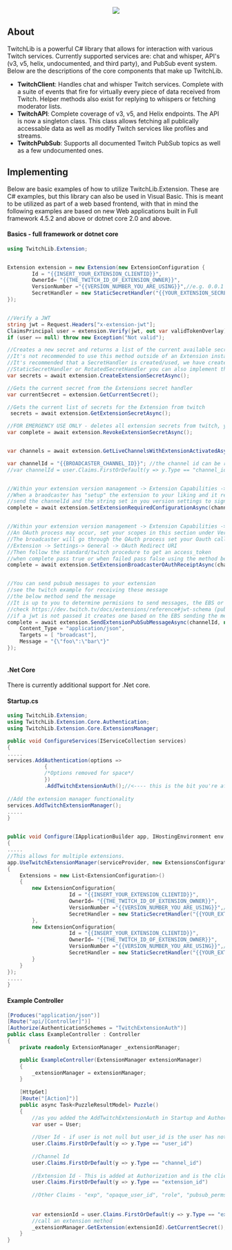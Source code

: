 <p align="center"> 
<img src="http://swiftyspiffy.com/img/twitchlib.png" style="max-height: 300px;">
</p>



</p>

## About
TwitchLib is a powerful C# library that allows for interaction with various Twitch services. Currently supported services are: chat and whisper, API's (v3, v5, helix, undocumented, and third party), and PubSub event system. Below are the descriptions of the core components that make up TwitchLib.

* **TwitchClient**: Handles chat and whisper Twitch services. Complete with a suite of events that fire for virtually every piece of data received from Twitch. Helper methods also exist for replying to whispers or fetching moderator lists.
* **TwitchAPI**: Complete coverage of v3, v5, and Helix endpoints. The API is now a singleton class. This class allows fetching all publically accessable data as well as modify Twitch services like profiles and streams.
* **TwitchPubSub**: Supports all documented Twitch PubSub topics as well as a few undocumented ones.

## Implementing
Below are basic examples of how to utilize TwitchLib.Extension. These are C# examples, but this library can also be used in Visual Basic.
This is meant to be utilized as part of a web based frontend, with that in mind the following examples are based on new Web applications built in Full framework 4.5.2 and above or dotnet core 2.0 and above.


#### Basics - full framework or dotnet core
```csharp
using TwitchLib.Extension;


Extension extension = new Extension(new ExtensionConfiguration {
		Id = "{{INSERT_YOUR_EXTENSION_CLIENTID}}",
		OwnerId= "{{THE_TWITCH_ID_OF_EXTENSION_OWNER}}",
		VersionNumber ="{{VERSION_NUMBER_YOU_ARE_USING}}",//e.g. 0.0.1
		SecretHandler = new StaticSecretHandler("{{YOUR_EXTENSION_SECRET}}") 
});


//Verify a JWT
string jwt = Request.Headers["x-extension-jwt"];
ClaimsPrincipal user = extension.Verify(jwt, out var validTokenOverlay);
if (user == null) throw new Exception("Not valid");

//Creates a new secret and returns a list of the current available secrets
//It's not recommended to use this method outside of an Extension instance.
//It's recommended that a SecretHandler is created/used, we have created two for you
//StaticSecretHandler or RotatedSecretHandler you can also implement the abstract SecretHandler class
var secrets = await extension.CreateExtensionSecretAsync();

//Gets the current secret from the Extensions secret handler
var currentSecret = extension.GetCurrentSecret();

//Gets the current list of secrets for the Extension from twitch
 secrets = await extension.GetExtensionSecretAsync();

//FOR EMERGENCY USE ONLY - deletes all extension secrets from twitch, your extension will no longer work
var complete = await extension.RevokeExtensionSecretAsync();


var channels = await extension.GetLiveChannelsWithExtensionActivatedAsync(null);

var channelId = "{{BROADCASTER_CHANNEL_ID}}"; //the channel id can be received from the current verified user principal;
//var channelId = user.Claims.FirstOrDefault(y => y.Type == "channel_id").Value


//Within your extension version management -> Extension Capabilities -> Required Configurations
//When a braodcaster has "setup" the extension to your liking and it requires no further mandatory config
//send the channelId and the string set in you version settings to signify this to twitch
complete = await extension.SetExtensionRequiredConfigurationAsync(channelId, "{{WHATEVER_STRING_YOU_SET_IN_VERSION_MANAGEMENT}}");


//Within your extension version management -> Extension Capabilities -> Required Broadcaster Abilities
//An OAuth process may occur, set your scopes in this section under Version Management
//The broadcaster will go through the OAuth process set your Oauth callback in 
//Extension -> Settings-> General -> OAuth Redirect URI
//Then follow the standard/twitch procedure to get an access_token
//when complete pass true or when failed pass false using the method below
complete = await extension.SetExtensionBroadcasterOAuthReceiptAsync(channelId,  false);


//You can send pubsub messages to your extension
//see the twitch example for receiving these message
//the below method send the message
//It is up to you to determine permisions to send messages, the EBS or the current user can send messages
//check https://dev.twitch.tv/docs/extensions/reference#jwt-schema (pubsub_perms) for more info
//if a jwt is not passed it creates one based on the EBS sending the message
complete = await extension.SendExtensionPubSubMessageAsync(channelId, new TwitchLib.Extension.Models.ExtensionPubSubRequest {
	Content_Type = "application/json",
	Targets = [ "broadcast"],
	Message = "{\"foo\":\"bar\"}"
});



```



#### .Net Core
There is currently additional support for .Net core.

#### Startup.cs
```csharp
using TwitchLib.Extension;
using TwitchLib.Extension.Core.Authentication;
using TwitchLib.Extension.Core.ExtensionsManager;

public void ConfigureServices(IServiceCollection services)
{
.....
services.AddAuthentication(options =>
			{
			/*Options removed for space*/
			})
			.AddTwitchExtensionAuth();//<---- this is the bit you're after
			
//Add the extension manager functionality
services.AddTwitchExtensionManager();
.....
}


public void Configure(IApplicationBuilder app, IHostingEnvironment env, IServiceProvider serviceProvider)
{
.....
//This allows for multiple extensions.
app.UseTwitchExtensionManager(serviceProvider, new ExtensionsConfiguration
{
	Extensions = new List<ExtensionConfiguration>()
	{
		new ExtensionConfiguration{
                    Id = "{{INSERT_YOUR_EXTENSION_CLIENTID}}",
                    OwnerId= "{{THE_TWITCH_ID_OF_EXTENSION_OWNER}}",
                    VersionNumber ="{{VERSION_NUMBER_YOU_ARE_USING}}",//e.g. 0.0.1
                    SecretHandler = new StaticSecretHandler("{{YOUR_EXTENSION_SECRET}}") 
		},
		new ExtensionConfiguration{
                    Id = "{{INSERT_YOUR_EXTENSION_CLIENTID}}",
                    OwnerId= "{{THE_TWITCH_ID_OF_EXTENSION_OWNER}}",
                    VersionNumber ="{{VERSION_NUMBER_YOU_ARE_USING}}",//e.g. 0.0.1
                    SecretHandler = new StaticSecretHandler("{{YOUR_EXTENSION_SECRET}}") 
		}
	}
});
.....
}
```
#### Example Controller
```csharp
[Produces("application/json")]
[Route("api/[Controller]")]
[Authorize(AuthenticationSchemes = "TwitchExtensionAuth")]
public class ExampleController : Controller
{
	private readonly ExtensionManager _extensionManager;

	public ExampleController(ExtensionManager extensionManager)
	{
		_extensionManager = extensionManager;
	}
	
	[HttpGet]
	[Route("[Action]")]
	public async Task<PuzzleResultModel> Puzzle()
	{
		//as you added the AddTwitchExtensionAuth in Startup and Authorize attribute on the controller the user is Authenticated and Authorized for you
		var user = User;
		
		//User Id - if user is not null but user_id is the user has not given permision to share their user_id
		user.Claims.FirstOrDefault(y => y.Type == "user_id") 
		
		//Channel Id
		user.Claims.FirstOrDefault(y => y.Type == "channel_id")
		
		//Extension Id - This is added at Authorization and is the client id of the extension you were authorized against (if you have multiple extensions)
		user.Claims.FirstOrDefault(y => y.Type == "extension_id")
		
		//Other Claims - "exp", "opaque_user_id", "role", "pubsub_perms"
		
		
		var extensionId = user.Claims.FirstOrDefault(y => y.Type == "extension_id").Value;
		//call an extension method
		_extensionManager.GetExtension(extensionId).GetCurrentSecret(); //All Extension API methods available
	}
}
	
	

```
